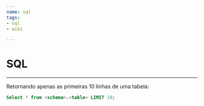 ```yaml
---
name: sql
tags:
- sql
- wiki

---
```

# SQL
---
Retornando apenas as primeiras 10 linhas de uma tabela:

```sql
Select * from <schema>.<table> LIMIT 10;
```